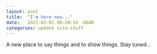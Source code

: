 ```yaml
---
layout: post
title:  "I'm here now..."
date:   2021-03-01 00:20:19 -0600
categories: update site-stuff
---
```

A new place to say things and to show things.
Stay tuned...
